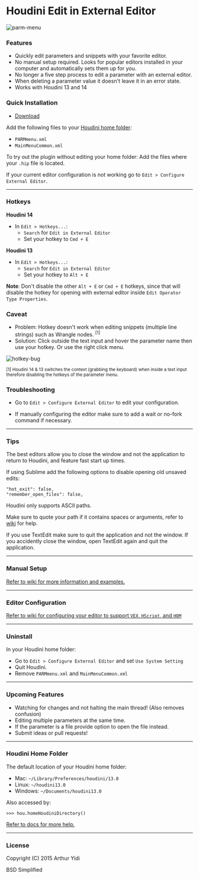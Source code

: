 # Houdini Edit in External Editor

![parm-menu](https://raw.githubusercontent.com/wiki/ArthurYidi/Houdini-External-Editor/images/parm-menu.png)

### Features
- Quickly edit parameters and snippets with your favorite editor.
- No manual setup required. Looks for popular editors installed in your computer and
  automatically sets them up for you.
- No longer a five step process to edit a parameter with an external editor.
- When deleting a parameter value it doesn't leave it in an error state.
- Works with Houdini 13 and 14

### Quick Installation

- [Download](https://github.com/ArthurYidi/Houdini-External-Editor/archive/master.zip)

Add the following files to your [Houdini home folder](#houdini-home-folder):
- `PARMmenu.xml`
- `MainMenuCommon.xml`

To try out the plugin without editing your home folder: Add the files where your `.hip` file is located.

If your current editor configuration is not working go to `Edit > Configure External Editor`.

-----------------------------------

### Hotkeys

**Houdini 14**

- In `Edit > Hotkeys...`:
    - `Search` for `Edit in External Editor`
    - Set your hotkey to `Cmd + E`

**Houdini 13**

- In `Edit > Hotkeys...`:
    - `Search` for `Edit in External Editor`
    - Set your hotkey to `Alt + E`

__Note__: Don't disable the other `Alt + E` or `Cmd + E` hotkeys, since that will disable the hotkey for opening with external editor inside `Edit Operator Type Properties`.


### Caveat
- Problem: Hotkey doesn't work when editing snippets (multiple line strings) such
  as Wrangle nodes. <sup>[1]</sup>
- Solution: Click outside the text input and hover the parameter name then
  use your hotkey. Or use the right click menu.

![hotkey-bug](https://raw.githubusercontent.com/wiki/ArthurYidi/Houdini-External-Editor/images/hotkey-bug.png)

<sup>[1] Houdini 14 & 13 switches the context (grabbing the keyboard) when inside a text input therefore disabling the hotkeys of the parameter menu.</sup>

### Troubleshooting 
- Go to `Edit > Configure External Editor` to edit your configuration.

- If manually configuring the editor make sure to add a wait or no-fork command
  if necessary. 

-----------------------------------

### Tips
The best editors allow you to close the window and not the application to
return to Houdini, and feature fast start up times.

If using Sublime add the following options to disable opening old unsaved edits:

    "hot_exit": false,
    "remember_open_files": false,

Houdini only supports ASCII paths.

Make sure to quote your path if it contains spaces or arguments, refer to [wiki](https://github.com/ArthurYidi/Houdini-External-Editor/wiki/Manual-External-Editor-Configuration) for help.

If you use TextEdit make sure to quit the application and not the window. If you accidently close the window, open TextEdit again and quit the application.

----------------------------------
### Manual Setup

[Refer to wiki for more information and examples.](https://github.com/ArthurYidi/Houdini-External-Editor/wiki/Manual-External-Editor-Configuration)

----------------------------------
### Editor Configuration

[Refer to wiki for configuring your editor to support `VEX`, `HScript`, and `HOM`](https://github.com/ArthurYidi/Houdini-External-Editor/wiki/Editor-Configuration)

----------------------------------

### Uninstall
In your Houdini home folder:
- Go to `Edit > Configure External Editor` and set `Use System Setting`
- Quit Houdini.
- Remove `PARMmenu.xml` and `MainMenuCommon.xml`

----------------------------------

### Upcoming Features
- Watching for changes and not halting the main thread! (Also removes confusion)
- Editing multiple parameters at the same time.
- If the parameter is a file provide option to open the file instead.
- Submit ideas or pull requests!

----------------------------------
### Houdini Home Folder

The default location of your Houdini home folder:

- Mac: `~/Library/Preferences/houdini/13.0`
- Linux: `~/houdini13.0`
- Windows: `~/Documents/houdini13.0`

Also accessed by:

`>>> hou.homeHoudiniDirectory()`

[Refer to docs for more help.](http://www.sidefx.com/docs/current/basics/config_env)

----------------------------------

### License
Copyright (C) 2015  Arthur Yidi

BSD Simplified
